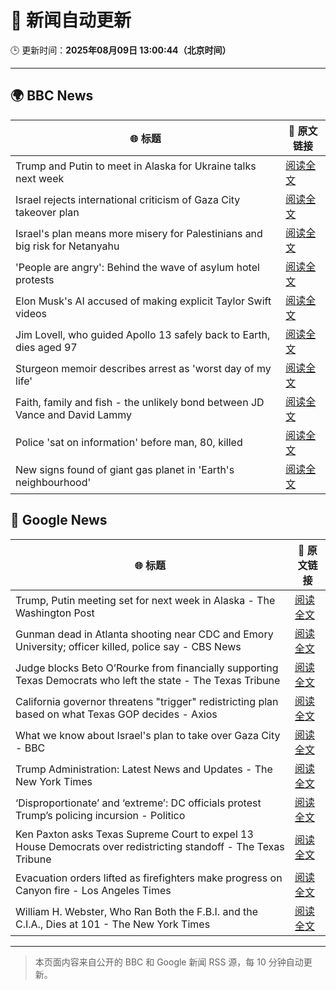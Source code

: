 # 🧠 新闻自动更新

🕒 更新时间：**2025年08月09日 13:00:44（北京时间）**

---

## 🌍 BBC News

| 🌐 标题 | 🔗 原文链接 |
|--------|-------------|
| Trump and Putin to meet in Alaska for Ukraine talks next week | [阅读全文](https://www.bbc.com/news/articles/c1dxed639n7o?at_medium=RSS&at_campaign=rss) |
| Israel rejects international criticism of Gaza City takeover plan | [阅读全文](https://www.bbc.com/news/articles/c207p49wrypo?at_medium=RSS&at_campaign=rss) |
| Israel's plan means more misery for Palestinians and big risk for Netanyahu | [阅读全文](https://www.bbc.com/news/articles/cvgv9jj9np7o?at_medium=RSS&at_campaign=rss) |
| 'People are angry': Behind the wave of asylum hotel protests | [阅读全文](https://www.bbc.com/news/articles/c4gerg74y71o?at_medium=RSS&at_campaign=rss) |
| Elon Musk's AI accused of making explicit Taylor Swift videos | [阅读全文](https://www.bbc.com/news/articles/cwye62e1ndjo?at_medium=RSS&at_campaign=rss) |
| Jim Lovell, who guided Apollo 13 safely back to Earth, dies aged 97 | [阅读全文](https://www.bbc.com/news/articles/cl7y8zq5xpno?at_medium=RSS&at_campaign=rss) |
| Sturgeon memoir describes arrest as 'worst day of my life' | [阅读全文](https://www.bbc.com/news/articles/clyv8n0v75vo?at_medium=RSS&at_campaign=rss) |
| Faith, family and fish - the unlikely bond between JD Vance and David Lammy | [阅读全文](https://www.bbc.com/news/articles/czr68vde7nvo?at_medium=RSS&at_campaign=rss) |
| Police 'sat on information' before man, 80, killed | [阅读全文](https://www.bbc.com/news/articles/cgern08j998o?at_medium=RSS&at_campaign=rss) |
| New signs found of giant gas planet in 'Earth's neighbourhood' | [阅读全文](https://www.bbc.com/news/articles/cx2xezw3dkpo?at_medium=RSS&at_campaign=rss) |

## 📰 Google News

| 🌐 标题 | 🔗 原文链接 |
|--------|-------------|
| Trump, Putin meeting set for next week in Alaska - The Washington Post | [阅读全文](https://news.google.com/rss/articles/CBMihgFBVV95cUxOMU9SN2ZPNkgzVjNLTGd4cS1HQkhFejNkbkpZV1IyMDAyekVoc2xNejdrdVpBLUVTNXJIb2REN3pzeHlGWG5nZGxnR1RnTGljcmplbUF5WVFMZm51NnBqbDNPUVEtSFlHR3FON0JZN2lFOG96VDBaQW1Oek1FMW5LLW9Ec0xfZw?oc=5) |
| Gunman dead in Atlanta shooting near CDC and Emory University; officer killed, police say - CBS News | [阅读全文](https://news.google.com/rss/articles/CBMilAFBVV95cUxOMVRHejJVejFERnNDRkNGb2V1UXFpY0NVYjBPcXZaMk80S3BjMHE3ODBLMFNFMGIwemJhOU1wbFBMR0N1cjlTYy1aTDk0c1ItMGppMG1kanBhZlo1aFlHUTdqem0ydHRzcms1bm9Ld01hU24zUTQ1S2R4dHBUeWFXLVN5ZVBLbEg1dUVUNFloVmlIZG1k0gGaAUFVX3lxTE12WkIwaE1hcUpWMXZWVkJ6VnpzT0tvQzBHWG9MS1FJZDF6bWRRXzdMckxya2VhQU5UaFBHX3YzVEFSWlhvOWlWV2E3ZE1UN3pSRm56d2FPRGlLQlZnLURKT2dkWm1hOFFCQmZQSWhFUG40YjZEVDNkTHB5MUFsVU1BeFV0b2xHdk00WVVQRzMtODQ5cjZfektjR1E?oc=5) |
| Judge blocks Beto O’Rourke from financially supporting Texas Democrats who left the state - The Texas Tribune | [阅读全文](https://news.google.com/rss/articles/CBMiqAFBVV95cUxPbUROT1BzbDgta3JoQWU0OWJzOTgyN3JkZlJ3QlJwQl9jWFZ3bjNWYUhjRVBTeEVMYV80YkU2MHAtalV1MHZfZXZUdHJrRGJISW1zdTNzNTRhd1VqYVJRSlVfaFU2UE5vcTF1OUZ0TzlBQjRyRi1na1BSSjNVOFFlV1FNN3N6WWtISjFsZ2xjM2pSUFpFSHZxWWJkTG1KX1g3ZkdEWmNVdVg?oc=5) |
| California governor threatens "trigger" redistricting plan based on what Texas GOP decides - Axios | [阅读全文](https://news.google.com/rss/articles/CBMiekFVX3lxTE1PWVpGOTRhdEI1SXFVMkpvbmZoZktIcEI1VlZjT3VveEtway0wWVFmRzFtMHhmOXpDOVBuaWYtY1M5TFFOV2hGZVNVZ2pKWi1XTjJtZzF0UUtGTS1tejRyRFpZZlRncUJkVjlXVVdPN1d3aS1WeWNoLXFR?oc=5) |
| What we know about Israel's plan to take over Gaza City - BBC | [阅读全文](https://news.google.com/rss/articles/CBMiWkFVX3lxTFAxWnIzSjBtdkJGOXBnMEFLaE9SbTc1Mk9BLUE5UDV1bXV0Q1VwNmJuV2ZGME8xWnEzNThwWUVEMTg3TzZ5YjY3TTlPTlVGbzFhWk9CRDBPTERwQdIBX0FVX3lxTE40ZEdjWTctcnpkUXpiVGQwY29XVUlqZHRHSk9SODdIaURoc2I2R2FvUFIxN09xZkJqZ0w2YkE1TkVMUXBDUUlkVHhhRnUtWExzQXE3aEpuRWZyVnVBNHRJ?oc=5) |
| Trump Administration: Latest News and Updates - The New York Times | [阅读全文](https://news.google.com/rss/articles/CBMiY0FVX3lxTE13Q2lERGFvTnRBVnNDSHZ5LVltY05feTRJSXZPcUVjbGJ5VVUyUHZnaTNVczJ2SG1mcFlteHlFTExxelNmTTlpNzBnSU43ZS1pWEhEcWFmdnE3S283ZmtnVDZHcw?oc=5) |
| ‘Disproportionate’ and ‘extreme’: DC officials protest Trump’s policing incursion - Politico | [阅读全文](https://news.google.com/rss/articles/CBMiwwFBVV95cUxPN0FCSGRyVlBuRjlKTEZsazZvRXNVRjFENU1lM1NfU2g3T3hKc0c1UHZEQzdUMmtyVV9tVThvYUlYMTR3QjJvalNHQ0hZX1d3SjBIM1dXNjVzc25WdDdmUFY4Wnk3VHpESno5cWJHdXZDRVhkWlBqMkVEY3dhY3M0cWpyWFNJbFItLXR4cWRuNTdkVEthbWhRUzZwLTVWWXZla19IMmpqdHdsQzdITUhuU2s5NmtJaXpLbWt2b2ZQRDUxa2M?oc=5) |
| Ken Paxton asks Texas Supreme Court to expel 13 House Democrats over redistricting standoff - The Texas Tribune | [阅读全文](https://news.google.com/rss/articles/CBMipgFBVV95cUxOemctV1k2Q0NiUWoyY1pUVGxZMGlmZVFfY19uQk1PbE4teHcyOWlwSXlJQXh1RFRYbmdWN2ZvNjlINkh6c1BqdWV6WFpvS3dEOEFzNGdFQjRxUnBuY01heVM1eDdMWFREbVozU25TXzFKODM3TU5JVjY0dTdRREhuR2MzSFFwbGNrLUVxQm1KS1NmWngxVmJyeG85NkZfak8wSTZIdXFR?oc=5) |
| Evacuation orders lifted as firefighters make progress on Canyon fire - Los Angeles Times | [阅读全文](https://news.google.com/rss/articles/CBMieEFVX3lxTE1FRWtQMG90UTlVcDJGQWp5Z1o3Zm9TM3FsaUlqUWZhamg4M1ZkYlFpQW5iTXFvYUhaTUQwMmdZUXNwUks0UERPaHctcEI0TEVtTlVZV3VZWmNJUFNJY1V4bkV2M2dCa0lWbXNfX3hyc3AyUE9uQkFIMg?oc=5) |
| William H. Webster, Who Ran Both the F.B.I. and the C.I.A., Dies at 101 - The New York Times | [阅读全文](https://news.google.com/rss/articles/CBMic0FVX3lxTE1MS2k5MUl2ZXhhSXV4NzRzOWFSV21vOVUzY3ZtYk9QOXZXUUVadVlBZlYzYm5fZE5SX3VPOHZta2xmSURGb3Vldy1xUFZJMmh4QzdVY2I5cGhpdkZfa3d1Z2VpQjZ5S2ZoSGlJcTY1ajZTYnc?oc=5) |

---
> 本页面内容来自公开的 BBC 和 Google 新闻 RSS 源，每 10 分钟自动更新。